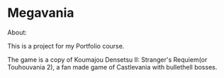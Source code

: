 # Megavania

About:

This is a project for my Portfolio course.

The game is a copy of Koumajou Densetsu II: Stranger's Requiem(or Touhouvania 2), a fan made game of
Castlevania with bullethell bosses.
